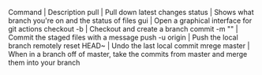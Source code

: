 Command | Description
pull | Pull down latest changes
status | Shows what branch you're on and the status of files
gui | Open a graphical interface for git actions
checkout -b <BranchName> | Checkout and create a branch
commit -m "<Message>" | Commit the staged files with a message
push -u origin <BranchName> | Push the local branch remotely
reset HEAD~ | Undo the last local commit
mrege master | When in a branch off of master, take the commits from master and merge them into your branch
